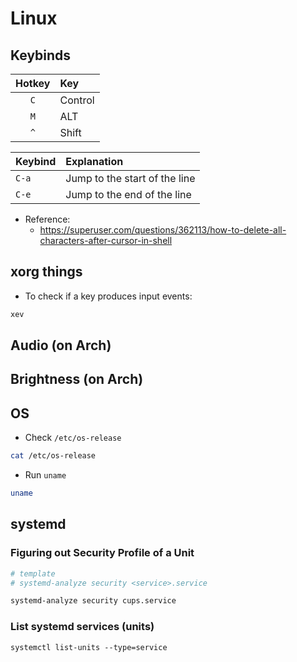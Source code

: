 # Linux


## Keybinds

| Hotkey | Key
| :----: | :-----
| `C`    | Control
| `M`    | ALT
| `^`    | Shift


| Keybind | Explanation
| :-----  | :--------
| `C-a`   | Jump to the start of the line
| `C-e`   | Jump to the end of the line



- Reference:
  - https://superuser.com/questions/362113/how-to-delete-all-characters-after-cursor-in-shell

## xorg things
- To check if a key produces input events:
```bash 
xev
```


## Audio (on Arch)



## Brightness (on Arch)



## OS
- Check `/etc/os-release`
```sh
cat /etc/os-release
```

- Run `uname`
```sh
uname
```

## systemd

### Figuring out Security Profile of a Unit
```sh
# template
# systemd-analyze security <service>.service

systemd-analyze security cups.service
```

### List systemd services (units)
```
systemctl list-units --type=service
```
